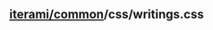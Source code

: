 [iterami/common](https://github.com/iterami/Documentation.htm/blob/gh-pages/common/README.md)/css/writings.css
--------------------------------------------------------------------------------------------------------------
